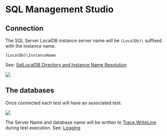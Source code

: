 # SQL Management Studio


## Connection

The SQL Server LocalDB instance server name will be `(LocalDb)\` suffixed with the instance name.

`(LocalDb)\InstanceName`

See: [SqlLocalDB Directory and Instance Name Resolution](directory-and-name-resolution.md)

![](sql-man-connect.png)


## The databases

Once connected each test will have an associated test:

![](sql-man-dbs.png)

The Server Name and database name will be written to [Trace.WriteLine](https://docs.microsoft.com/en-us/dotnet/api/system.diagnostics.trace.writeline) during test execution. See: [Logging](logging.md)